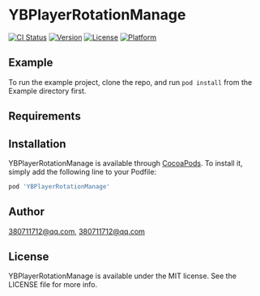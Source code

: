 # YBPlayerRotationManage

[![CI Status](https://img.shields.io/travis/380711712@qq.com/YBPlayerRotationManage.svg?style=flat)](https://travis-ci.org/380711712@qq.com/YBPlayerRotationManage)
[![Version](https://img.shields.io/cocoapods/v/YBPlayerRotationManage.svg?style=flat)](https://cocoapods.org/pods/YBPlayerRotationManage)
[![License](https://img.shields.io/cocoapods/l/YBPlayerRotationManage.svg?style=flat)](https://cocoapods.org/pods/YBPlayerRotationManage)
[![Platform](https://img.shields.io/cocoapods/p/YBPlayerRotationManage.svg?style=flat)](https://cocoapods.org/pods/YBPlayerRotationManage)

## Example

To run the example project, clone the repo, and run `pod install` from the Example directory first.

## Requirements

## Installation

YBPlayerRotationManage is available through [CocoaPods](https://cocoapods.org). To install
it, simply add the following line to your Podfile:

```ruby
pod 'YBPlayerRotationManage'
```

## Author

380711712@qq.com, 380711712@qq.com

## License

YBPlayerRotationManage is available under the MIT license. See the LICENSE file for more info.
